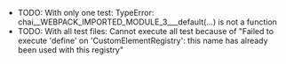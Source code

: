 - TODO: With only one test: TypeError: chai__WEBPACK_IMPORTED_MODULE_3___default(...) is not a function
- TODO: With all test files: Cannot execute all test because of "Failed to execute 'define' on 'CustomElementRegistry': this name has already been used with this registry"
